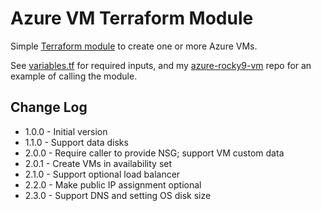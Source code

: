 #  Azure VM Terraform Module

Simple [Terraform module](https://developer.hashicorp.com/terraform/language/modules)
to create one or more Azure VMs.

See [variables.tf](variables.tf) for required inputs, and my
[azure-rocky9-vm](https://github.com/simonbrady/azure-rocky9) repo for
an example of calling the module.

## Change Log

* 1.0.0 - Initial version
* 1.1.0 - Support data disks
* 2.0.0 - Require caller to provide NSG; support VM custom data
* 2.0.1 - Create VMs in availability set
* 2.1.0 - Support optional load balancer
* 2.2.0 - Make public IP assignment optional
* 2.3.0 - Support DNS and setting OS disk size
